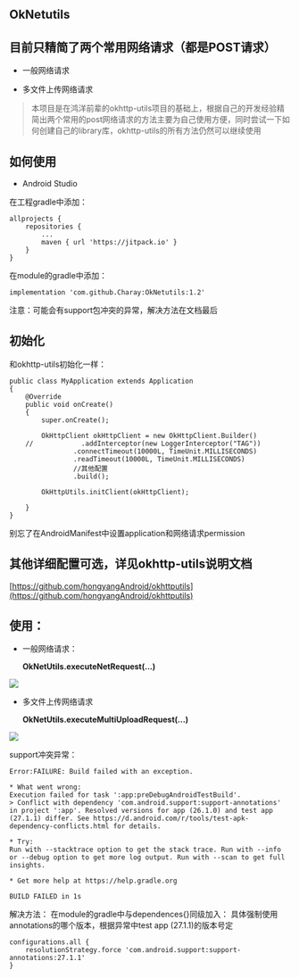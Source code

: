 
## **OkNetutils** ##


## **目前只精简了两个常用网络请求（都是POST请求）** ##
 - 一般网络请求 

 - 多文件上传网络请求

>本项目是在鸿洋前辈的okhttp-utils项目的基础上，根据自己的开发经验精简出两个常用的post网络请求的方法主要为自己使用方便，同时尝试一下如何创建自己的library库，okhttp-utils的所有方法仍然可以继续使用



## **如何使用** ##

- Android Studio
 
在工程gradle中添加：

	allprojects {
		repositories {
			...
			maven { url 'https://jitpack.io' }
		}
	}


在module的gradle中添加：

	implementation 'com.github.Charay:OkNetutils:1.2'

注意：可能会有support包冲突的异常，解决方法在文档最后

## **初始化** ##
和okhttp-utils初始化一样：

	public class MyApplication extends Application
	{	
		@Override
    	public void onCreate()
    	{
        	super.onCreate();

        	OkHttpClient okHttpClient = new OkHttpClient.Builder()
		//            .addInterceptor(new LoggerInterceptor("TAG"))
                  	.connectTimeout(10000L, TimeUnit.MILLISECONDS)
                  	.readTimeout(10000L, TimeUnit.MILLISECONDS)
                  	//其他配置
                 	.build();
                 
        	OkHttpUtils.initClient(okHttpClient);

    	}
	}

别忘了在AndroidManifest中设置application和网络请求permission

## 其他详细配置**可选**，详见okhttp-utils说明文档 ##
[https://github.com/hongyangAndroid/okhttputils](https://github.com/hongyangAndroid/okhttputils)


## **使用：** ##

- 一般网络请求：

	**OkNetUtils.executeNetRequest(...)**

![](https://i.imgur.com/Z5NWEOY.png)

 - 多文件上传网络请求
 
	**OkNetUtils.executeMultiUploadRequest(...)**
 
![](https://i.imgur.com/EUpnjd4.png)

support冲突异常：

	Error:FAILURE: Build failed with an exception.

	* What went wrong:
	Execution failed for task ':app:preDebugAndroidTestBuild'.
	> Conflict with dependency 'com.android.support:support-annotations' in project ':app'. Resolved versions for app (26.1.0) and test app (27.1.1) differ. See https://d.android.com/r/tools/test-apk-dependency-conflicts.html for details.
	
	* Try:
	Run with --stacktrace option to get the stack trace. Run with --info or --debug option to get more log output. Run with --scan to get full insights.
	
	* Get more help at https://help.gradle.org
	
	BUILD FAILED in 1s
解决方法：
在module的gradle中与dependences{}同级加入：
具体强制使用annotations的哪个版本，根据异常中test app (27.1.1)的版本号定

	configurations.all {
	    resolutionStrategy.force 'com.android.support:support-annotations:27.1.1'
	}


